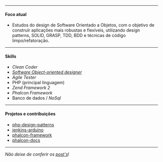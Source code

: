 ----------------------------------
#### Foco atual
* Estudos do design de Software Orientado a Objetos, com o objetivo de construir aplicações mais robustas e flexíveis, utilizando design patterns, SOLID, GRASP, TDD, BDD e técnicas de código limpo/refatoração. 

--------

#### Skills
* *Clean Coder*
* [*Software Object-oriented designer*](https://en.wikipedia.org/wiki/Object-oriented_design)
* *Agile Tester*
* PHP (principal linguagem)
* *Zend Framework 2*
* *Phalcon Framework*
* Banco de dados / *NoSql*

-----------

#### Projetos e contribuições
* [php-design-patterns](https://github.com/caiofralmeida/estudo-design-patterns)
* [jenkins-arduino](https://github.com/caiofralmeida/jenkins-arduino)
* [phalcon-framework](https://github.com/phalcon/cphalcon)
* [phalcon-docs](https://github.com/phalcon/docs)

-----------

*Não deixe de conferir os [post's](/blog/)*!
